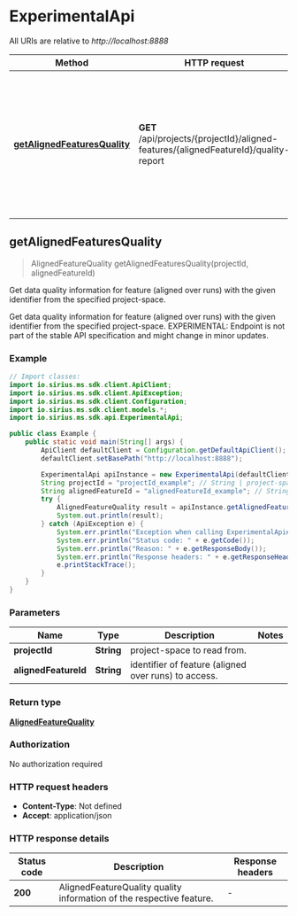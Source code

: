 # ExperimentalApi

All URIs are relative to *http://localhost:8888*

| Method | HTTP request | Description |
|------------- | ------------- | -------------|
| [**getAlignedFeaturesQuality**](ExperimentalApi.md#getAlignedFeaturesQuality) | **GET** /api/projects/{projectId}/aligned-features/{alignedFeatureId}/quality-report | Get data quality information for feature (aligned over runs) with the given identifier from the specified project-space. |



## getAlignedFeaturesQuality

> AlignedFeatureQuality getAlignedFeaturesQuality(projectId, alignedFeatureId)

Get data quality information for feature (aligned over runs) with the given identifier from the specified project-space.

Get data quality information for feature (aligned over runs) with the given identifier from the specified project-space.   EXPERIMENTAL: Endpoint is not part of the stable API specification and might change in minor updates.

### Example

```java
// Import classes:
import io.sirius.ms.sdk.client.ApiClient;
import io.sirius.ms.sdk.client.ApiException;
import io.sirius.ms.sdk.client.Configuration;
import io.sirius.ms.sdk.client.models.*;
import io.sirius.ms.sdk.api.ExperimentalApi;

public class Example {
    public static void main(String[] args) {
        ApiClient defaultClient = Configuration.getDefaultApiClient();
        defaultClient.setBasePath("http://localhost:8888");

        ExperimentalApi apiInstance = new ExperimentalApi(defaultClient);
        String projectId = "projectId_example"; // String | project-space to read from.
        String alignedFeatureId = "alignedFeatureId_example"; // String | identifier of feature (aligned over runs) to access.
        try {
            AlignedFeatureQuality result = apiInstance.getAlignedFeaturesQuality(projectId, alignedFeatureId);
            System.out.println(result);
        } catch (ApiException e) {
            System.err.println("Exception when calling ExperimentalApi#getAlignedFeaturesQuality");
            System.err.println("Status code: " + e.getCode());
            System.err.println("Reason: " + e.getResponseBody());
            System.err.println("Response headers: " + e.getResponseHeaders());
            e.printStackTrace();
        }
    }
}
```

### Parameters


| Name | Type | Description  | Notes |
|------------- | ------------- | ------------- | -------------|
| **projectId** | **String**| project-space to read from. | |
| **alignedFeatureId** | **String**| identifier of feature (aligned over runs) to access. | |

### Return type

[**AlignedFeatureQuality**](AlignedFeatureQuality.md)

### Authorization

No authorization required

### HTTP request headers

- **Content-Type**: Not defined
- **Accept**: application/json


### HTTP response details
| Status code | Description | Response headers |
|-------------|-------------|------------------|
| **200** | AlignedFeatureQuality quality information of the respective feature. |  -  |


